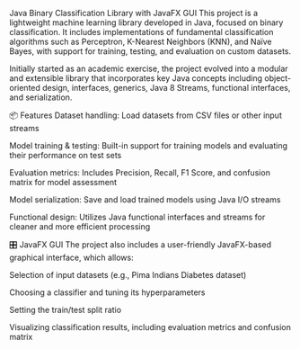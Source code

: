 Java Binary Classification Library with JavaFX GUI
This project is a lightweight machine learning library developed in Java, focused on binary classification. It includes implementations of fundamental classification algorithms such as Perceptron, K-Nearest Neighbors (KNN), and Naïve Bayes, with support for training, testing, and evaluation on custom datasets.

Initially started as an academic exercise, the project evolved into a modular and extensible library that incorporates key Java concepts including object-oriented design, interfaces, generics, Java 8 Streams, functional interfaces, and serialization.

📦 Features
Dataset handling: Load datasets from CSV files or other input streams

Model training & testing: Built-in support for training models and evaluating their performance on test sets

Evaluation metrics: Includes Precision, Recall, F1 Score, and confusion matrix for model assessment

Model serialization: Save and load trained models using Java I/O streams

Functional design: Utilizes Java functional interfaces and streams for cleaner and more efficient processing

🎛️ JavaFX GUI
The project also includes a user-friendly JavaFX-based graphical interface, which allows:

Selection of input datasets (e.g., Pima Indians Diabetes dataset)

Choosing a classifier and tuning its hyperparameters

Setting the train/test split ratio

Visualizing classification results, including evaluation metrics and confusion matrix